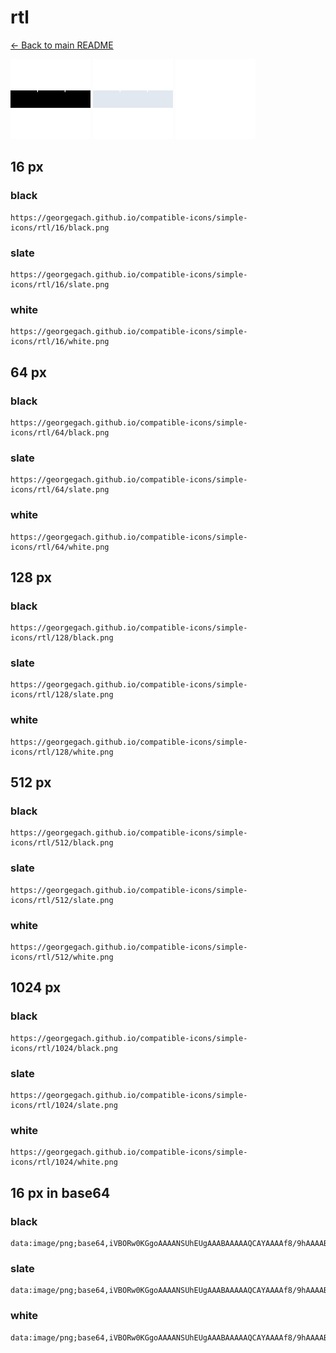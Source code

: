 # rtl

[← Back to main README](../../README.md)


<img src="./128/black.png" width="128" alt="rtl black icon" />
<img src="./128/slate.png" width="128" alt="rtl slate icon" />
<img src="./128/white.png" width="128" alt="rtl white icon" />

## 16 px

### black
```
https://georgegach.github.io/compatible-icons/simple-icons/rtl/16/black.png
```

### slate
```
https://georgegach.github.io/compatible-icons/simple-icons/rtl/16/slate.png
```

### white
```
https://georgegach.github.io/compatible-icons/simple-icons/rtl/16/white.png
```

## 64 px

### black
```
https://georgegach.github.io/compatible-icons/simple-icons/rtl/64/black.png
```

### slate
```
https://georgegach.github.io/compatible-icons/simple-icons/rtl/64/slate.png
```

### white
```
https://georgegach.github.io/compatible-icons/simple-icons/rtl/64/white.png
```

## 128 px

### black
```
https://georgegach.github.io/compatible-icons/simple-icons/rtl/128/black.png
```

### slate
```
https://georgegach.github.io/compatible-icons/simple-icons/rtl/128/slate.png
```

### white
```
https://georgegach.github.io/compatible-icons/simple-icons/rtl/128/white.png
```

## 512 px

### black
```
https://georgegach.github.io/compatible-icons/simple-icons/rtl/512/black.png
```

### slate
```
https://georgegach.github.io/compatible-icons/simple-icons/rtl/512/slate.png
```

### white
```
https://georgegach.github.io/compatible-icons/simple-icons/rtl/512/white.png
```

## 1024 px

### black
```
https://georgegach.github.io/compatible-icons/simple-icons/rtl/1024/black.png
```

### slate
```
https://georgegach.github.io/compatible-icons/simple-icons/rtl/1024/slate.png
```

### white
```
https://georgegach.github.io/compatible-icons/simple-icons/rtl/1024/white.png
```

## 16 px in base64

### black
```
data:image/png;base64,iVBORw0KGgoAAAANSUhEUgAAABAAAAAQCAYAAAAf8/9hAAAABmJLR0QA/wD/AP+gvaeTAAAAd0lEQVQ4je3QsQrCQBAE0GdMRGz8/7/yM0Sw0OIkGnI2EzjsLMQmA8fMLnO3s8eK/2ODE4bogj58wC6+Z9PrU8/RKh7hc/iCCWPOlF7FLVxRuybJFccm3TZTS/SCOY+WzxVG7GO4J/6QS6/EXlbo4pu++K4VP8MboA8kCBzsSOQAAAAASUVORK5CYII=
```

### slate
```
data:image/png;base64,iVBORw0KGgoAAAANSUhEUgAAABAAAAAQCAYAAAAf8/9hAAAABmJLR0QA/wD/AP+gvaeTAAAAoUlEQVQ4je3QMUoDARCF4e9tNhJSKAjiMbz/LfQANilEEUVSLBp0n0USsLUQm/zVMEzxMZz6/7J5fLulyzbJYFJjmLCunEF0h6ms247DkF2Z1TjihrwnVponel2ecUm/oCzwiiuxbZ0fBYP9RfDS9uKHbmEvmQ7zET1rPg57I+6kyyQfZNXO85BsG5uwPAjuU7vyoB0lQ9s5yedf/PXUb/sGFwJECiDV9lAAAAAASUVORK5CYII=
```

### white
```
data:image/png;base64,iVBORw0KGgoAAAANSUhEUgAAABAAAAAQCAYAAAAf8/9hAAAABmJLR0QA/wD/AP+gvaeTAAAAeklEQVQ4je2QQQqDMBREnxqLuOn9b9VjiOCiLpTY4HThBNK1BTc+CJMMEzI/cHM9laQX0AIVsADB2gMP57bCCz7vQEAHq3WwjpKSpOiV7EnSWwV1bgJMwLNo1/jVxfvMDkT7PyNEoHNgdv3Wlz6unUeonUvnfvDmP3wByURZ0kIg2LAAAAAASUVORK5CYII=
```


